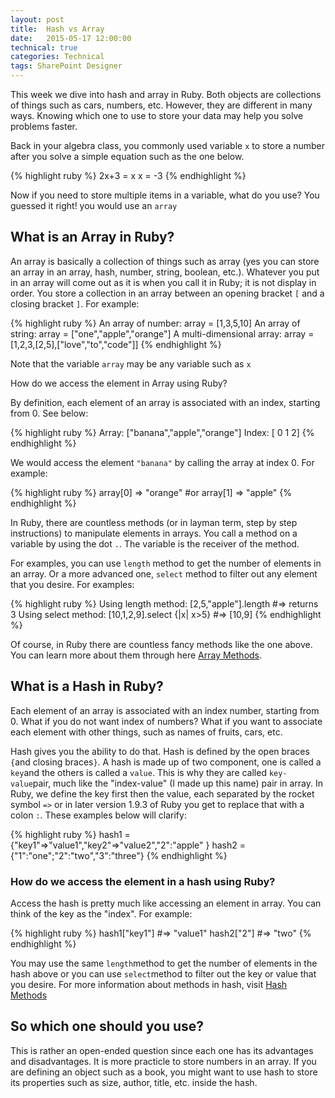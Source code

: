 ```yaml
---
layout: post
title:  Hash vs Array
date:   2015-05-17 12:00:00
technical: true
categories: Technical
tags: SharePoint Designer
---
```



This week we dive into hash and array in Ruby. Both objects are collections of things such as cars, numbers, etc. However, they are different in many ways. Knowing which one to use to store your data may help you solve problems faster. 

Back in your algebra class, you commonly used variable `x` to store a number after you solve a simple equation such as the one below.

{% highlight ruby %}
2x+3 = x
x = -3
{% endhighlight %}


Now if you need to store multiple items in a variable, what do you use?
You guessed it right! you would use an `array`

<h2>What is an Array in Ruby?</h2>

An array is basically a collection of things such as array (yes you can store an array in an array, hash, number, string, boolean, etc.). Whatever you put in an array will come out as it is when you call it in Ruby; it is not display in order. You store a collection in an array between an opening bracket `[` and a closing bracket `]`.
For example: 

{% highlight ruby %}
An array of number: array = [1,3,5,10]
An array of string: array = ["one","apple","orange"]
A multi-dimensional array: array = [1,2,3,[2,5],["love","to","code"]]
{% endhighlight %}

Note that the variable `array` may be any variable such as `x`

How do we access the element in Array using Ruby?

By definition, each element of an array is associated with an index, starting from 0. See below:

{% highlight ruby %}
Array: ["banana","apple","orange"]
Index: [   0    1      2]
{% endhighlight %}

We would access the element `"banana"` by calling the array at index 0. For example:

{% highlight ruby %}
array[0] => "orange" #or
array[1] => "apple"
{% endhighlight %}

In Ruby, there are countless methods (or in layman term, step by step instructions) to manipulate elements in arrays. You call a method on a variable by using the dot `.`. The variable is the receiver of the method.

For examples, you can use `length` method to get the number of elements in an array. Or a more advanced one, <code>select</code> method to filter out any element that you desire. For examples:

{% highlight ruby %}
Using length method: [2,5,"apple"].length 			#=> returns 3
Using select method: [10,1,2,9].select {|x| x>5} 	#=> [10,9]
{% endhighlight %}

Of course, in Ruby there are countless fancy methods like the one above. You can learn more about them through here 
[Array Methods][array method].

[array method]: http://ruby-doc.org/core-2.2.1/Array.html#

<h2>What is a Hash in Ruby?</h2>
<p>
Each element of an array is associated with an index number, starting from 0. What if you do not want index of numbers? What if you want to associate each element with other things, such as names of fruits, cars, etc.
</p>
<p>
Hash gives you the ability to do that. Hash is defined by the open braces <code>{</code>and closing braces<code>}</code>. A hash is made up of two component, one is called a <code>key</code>and the others is called a <code>value</code>. This is why they are called <code>key-value</code>pair, much like the "index-value" (I made up this name) pair in array. In Ruby, we define the key first then the value, each separated by the rocket symbol <code>=></code> or in later version 1.9.3 of Ruby you get to replace that with a colon <code>:</code>. These examples below will clarify:

{% highlight ruby %}
hash1 = {"key1"=>"value1","key2"=>"value2","2":"apple" }
hash2 = {"1":"one";"2":"two","3":"three"}
{% endhighlight %}

</p>
<h3>How do we access the element in a hash using Ruby?</h3>
<p>
Access the hash is pretty much like accessing an element in array. You can think of the key as the "index". For example:

{% highlight ruby %}
hash1["key1"]  #=> "value1"
hash2["2"]     #=> "two"
{% endhighlight %}
</p>
<p>
You may use the same <code>length</code>method to get the number of elements in the hash above or you can use <code>select</code>method to filter out the key or value that you desire. For more information about methods in hash, visit <a href="http://ruby-doc.org/core-2.2.1/Hash.html#">Hash Methods</a>
</p>
<h2>So which one should you use?</h2>
<p>
This is rather an open-ended question since each one has its advantages and disadvantages. It is more practicle to store numbers in an array. If you are defining an object such as a book, you might want to use hash to store its properties such as size, author, title, etc. inside the hash.
